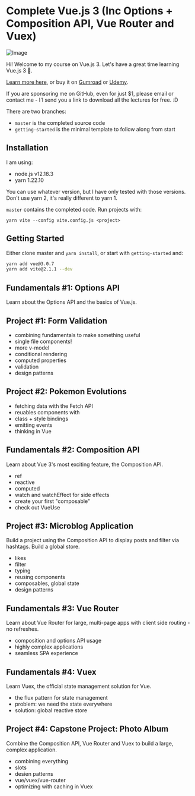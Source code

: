 # Complete Vue.js 3 (Inc Options + Composition API, Vue Router and Vuex)

![Image](https://img-a.udemycdn.com/course/750x422/3463716_36a0_4.jpg?hA2G48zHXcUOr-mlM_l9pY3ds0T54Idl4HuR6-MPLqY_70LaUZf1GD7XGzsNRt_aKYvjzn340Wc_ScRUrgm5KGPm7IgVQ8qllU3OW1umGe8DUS9UjEl68ImjwalAXwwx)

Hi! Welcome to my course on Vue.js 3. Let's have a great time learning Vue.js 3 🎉.

[Learn more here](https://vuejs-course.com/complete-vuejs), or buy it on [Gumroad](https://gumroad.com/l/complete-vuejs) or [Udemy](https://www.udemy.com/course/complete-vuejs-3-crash-course-composition-api-vue-router-vuex/?referralCode=765A6E679914BF6E60AF).

If you are sponsoring me on GitHub, even for just $1, please email or contact me - I'l send you a link to download all the lectures for free. :D

There are two branches:

- `master` is the completed source code
- `getting-started` is the minimal template to follow along from start

## Installation

I am using:

- node.js v12.18.3
- yarn 1.22.10

You can use whatever version, but I have only tested with those versions. Don't use yarn 2, it's really different to yarn 1.

`master` contains the completed code. Run projects with:

```
yarn vite --config vite.config.js <project>
```

## Getting Started

Either clone master and `yarn install`, or start with `getting-started` and:

```sh
yarn add vue@3.0.7
yarn add vite@2.1.1 --dev
```

## Fundamentals #1: Options API

Learn about the Options API and the basics of Vue.js.

## Project #1: Form Validation

- combining fundamentals to make something useful
- single file components!
- more v-model
- conditional rendering
- computed properties
- validation
- design patterns

## Project #2: Pokemon Evolutions

- fetching data with the Fetch API
- reuables components with <slot>
- class + style bindings
- emitting events
- thinking in Vue

## Fundamentals #2: Composition API

Learn about Vue 3's most exciting feature, the Composition API.

- ref
- reactive
- computed
- watch and watchEffect for side effects
- create your first "composable"
- check out VueUse

## Project #3: Microblog Application

Build a project using the Composition API to display posts and filter via hashtags. Build a global store.

- likes
- filter
- typing
- reusing components
- composables, global state
- design patterns

## Fundamentals #3: Vue Router

Learn about Vue Router for large, multi-page apps with client side routing - no refreshes.

- composition and options API usage
- highly complex applications
- seamless SPA experience

## Fundamentals #4: Vuex

Learn Vuex, the official state management solution for Vue.

- the flux pattern for state management
- problem: we need the state everywhere
- solution: global reactive store 

## Project #4: Capstone Project: Photo Album

Combine the Composition API, Vue Router and Vuex to build a large, complex application.

- combining everything
- slots
- desien patterns
- vue/vuex/vue-router
- optimizing with caching in Vuex
